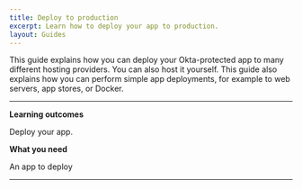 ```yaml
---
title: Deploy to production
excerpt: Learn how to deploy your app to production.
layout: Guides
---
```


This guide explains how you can deploy your Okta-protected app to many different hosting providers. You can also host it yourself. This guide also explains how you can perform simple app deployments, for example to web servers, app stores, or Docker.

---

**Learning outcomes**

Deploy your app.

**What you need**

An app to deploy

---

<StackSelector snippet="deployment" noSelector/>

